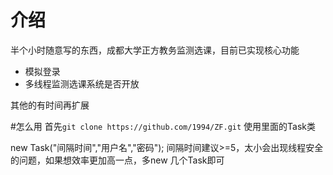# 介绍
半个小时随意写的东西，成都大学正方教务监测选课，目前已实现核心功能
 - 模拟登录
 - 多线程监测选课系统是否开放
 
其他的有时间再扩展

#怎么用
首先`git clone https://github.com/1994/ZF.git`
使用里面的Task类

new Task("间隔时间","用户名","密码");
间隔时间建议>=5，太小会出现线程安全的问题，如果想效率更加高一点，多new 几个Task即可